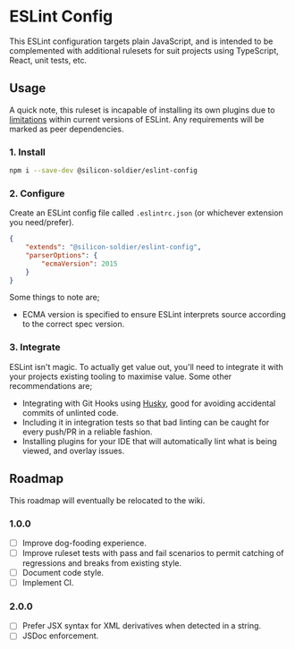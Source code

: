 # ESLint Config

This ESLint configuration targets plain JavaScript, and is intended to be complemented with additional rulesets for suit projects using TypeScript, React, unit tests, etc.

## Usage

A quick note, this ruleset is incapable of installing its own plugins due to [limitations](https://github.com/eslint/eslint/issues/3458) within current versions of ESLint. Any requirements will be marked as peer dependencies.

### 1. Install

```sh
npm i --save-dev @silicon-soldier/eslint-config
```

### 2. Configure

Create an ESLint config file called `.eslintrc.json` (or whichever extension you need/prefer).

```json
{
    "extends": "@silicon-soldier/eslint-config",
    "parserOptions": {
        "ecmaVersion": 2015
    }
}
```

Some things to note are;

- ECMA version is specified to ensure ESLint interprets source according to the correct spec version.

### 3. Integrate

ESLint isn't magic. To actually get value out, you'll need to integrate it with your projects existing tooling to maximise value. Some other recommendations are;

- Integrating with Git Hooks using [Husky](https://www.npmjs.com/package/husky), good for avoiding accidental commits of unlinted code.
- Including it in integration tests so that bad linting can be caught for every push/PR in a reliable fashion.
- Installing plugins for your IDE that will automatically lint what is being viewed, and overlay issues.

## Roadmap

This roadmap will eventually be relocated to the wiki.

### 1.0.0

- [ ] Improve dog-fooding experience.
- [ ] Improve ruleset tests with pass and fail scenarios to permit catching of regressions and breaks from existing style.
- [ ] Document code style.
- [ ] Implement CI.

### 2.0.0

- [ ] Prefer JSX syntax for XML derivatives when detected in a string.
- [ ] JSDoc enforcement.
